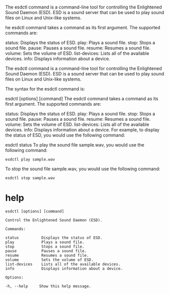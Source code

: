 # 

The esdctl command is a command-line tool for controlling the Enlightened Sound Daemon (ESD). ESD is a sound server that can be used to play sound files on Linux and Unix-like systems.

he esdctl command takes a command as its first argument. The supported commands are:

status: Displays the status of ESD.
play: Plays a sound file.
stop: Stops a sound file.
pause: Pauses a sound file.
resume: Resumes a sound file.
volume: Sets the volume of ESD.
list-devices: Lists all of the available devices.
info: Displays information about a device.



The esdctl command is a command-line tool for controlling the Enlightened Sound Daemon (ESD). ESD is a sound server that can be used to play sound files on Linux and Unix-like systems.

The syntax for the esdctl command is:

esdctl [options] [command]
The esdctl command takes a command as its first argument. The supported commands are:

status: Displays the status of ESD.
play: Plays a sound file.
stop: Stops a sound file.
pause: Pauses a sound file.
resume: Resumes a sound file.
volume: Sets the volume of ESD.
list-devices: Lists all of the available devices.
info: Displays information about a device.
For example, to display the status of ESD, you would use the following command:

esdctl status
To play the sound file sample.wav, you would use the following command:

`esdctl play sample.wav`

To stop the sound file sample.wav, you would use the following command:

`esdctl stop sample.wav`



# help 

```
esdctl [options] [command]

Control the Enlightened Sound Daemon (ESD).

Commands:

status          Displays the status of ESD.
play            Plays a sound file.
stop            Stops a sound file.
pause           Pauses a sound file.
resume          Resumes a sound file.
volume          Sets the volume of ESD.
list-devices    Lists all of the available devices.
info            Displays information about a device.

Options:

-h, --help     Show this help message.
```
